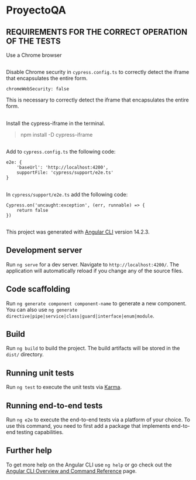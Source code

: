 # ProyectoQA

## REQUIREMENTS FOR THE CORRECT OPERATION OF THE TESTS
Use a Chrome browser
##
Disable Chrome security in `cypress.config.ts` to correctly detect the iframe that encapsulates the entire form.
```
chromeWebSecurity: false
```
This is necessary to correctly detect the iframe that encapsulates the entire form.
##
Install the cypress-iframe in the terminal.
>npm install -D cypress-iframe
##
Add to `cypress.config.ts` the following code:
```
e2e: {
    'baseUrl': 'http://localhost:4200',
    supportFile: 'cypress/support/e2e.ts'
}
```
##
In `cypress/support/e2e.ts` add the following code:
```
Cypress.on('uncaught:exception', (err, runnable) => {
    return false
})
```
##
This project was generated with [Angular CLI](https://github.com/angular/angular-cli) version 14.2.3.

## Development server

Run `ng serve` for a dev server. Navigate to `http://localhost:4200/`. The application will automatically reload if you change any of the source files.

## Code scaffolding

Run `ng generate component component-name` to generate a new component. You can also use `ng generate directive|pipe|service|class|guard|interface|enum|module`.

## Build

Run `ng build` to build the project. The build artifacts will be stored in the `dist/` directory.

## Running unit tests

Run `ng test` to execute the unit tests via [Karma](https://karma-runner.github.io).

## Running end-to-end tests

Run `ng e2e` to execute the end-to-end tests via a platform of your choice. To use this command, you need to first add a package that implements end-to-end testing capabilities.

## Further help

To get more help on the Angular CLI use `ng help` or go check out the [Angular CLI Overview and Command Reference](https://angular.io/cli) page.
